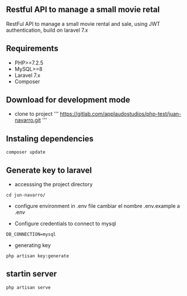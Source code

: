 ## Restful API to manage a small movie retal
RestFul API to manage a small movie rental and sale, using JWT authentication, build on laravel 7.x

## Requirements
* PHP>=7.2.5
* MySQL>=8
* Laravel 7.x
* Composer 

## Download for development mode
* clone to project
'''
https://gitlab.com/applaudostudios/php-test/juan-navarro.git
'''

## Instaling dependencies
```
composer update
```
## Generate key to laravel
* accesssing the project directory
```
cd jun-navarro/
```
* configure environment in .env file
    cambiar el nombre .env.example a .env

* Configure credentials to connect to mysql
```
DB_CONNECTION=mysql
```
* generating key

```
php artisan key:generate
```

## startin server
```
php artisan serve
```